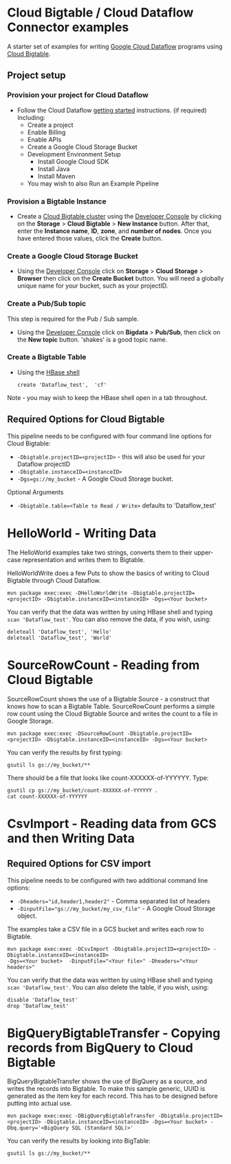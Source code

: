 # Cloud Bigtable / Cloud Dataflow Connector examples

A starter set of examples for writing [Google Cloud Dataflow](https://cloud.google.com/dataflow/) programs using [Cloud Bigtable](https://cloud.google.com/bigtable/).

## Project setup

### Provision your project for Cloud Dataflow

* Follow the Cloud Dataflow [getting started](https://cloud.google.com/dataflow/getting-started) instructions. (if required) Including:
  * Create a project
  * Enable Billing
  * Enable APIs
  * Create a Google Cloud Storage Bucket
  * Development Environment Setup
      * Install Google Cloud SDK
      * Install Java
      * Install Maven
  * You may wish to also Run an Example Pipeline

### Provision a Bigtable Instance

* Create a [Cloud Bigtable cluster](https://cloud.google.com/bigtable/docs/creating-cluster) using the [Developer Console](https://cloud.google.com/console) by clicking on the **Storage** > **Cloud Bigtable** > **New Instance** button.  After that, enter the **Instance name**, **ID**, **zone**, and **number of nodes**. Once you have entered those values, click the **Create** button.

### Create a Google Cloud Storage Bucket

* Using the [Developer Console](https://cloud.google.com/console) click on **Storage** > **Cloud Storage** > **Browser** then click on the **Create Bucket** button.  You will need a globally unique name for your bucket, such as your projectID.

### Create a Pub/Sub topic

This step is required for the Pub / Sub sample.

* Using the [Developer Console](https://cloud.google.com/console) click on **Bigdata** > **Pub/Sub**, then click on the **New topic** button.  'shakes' is a good topic name.

### Create a Bigtable Table

* Using the [HBase shell](https://cloud.google.com/bigtable/docs/hbase-shell-quickstart)

    `create 'Dataflow_test',  'cf'`

Note - you may wish to keep the HBase shell open in a tab throughout.

## Required Options for Cloud Bigtable

This pipeline needs to be configured with four command line options for Cloud Bigtable:

 * `-Dbigtable.projectID=<projectID>` - this will also be used for your Dataflow projectID
 * `-Dbigtable.instanceID=<instanceID>`
 * `-Dgs=gs://my_bucket` - A Google Cloud Storage bucket.

Optional Arguments

 * `-Dbigtable.table=<Table to Read / Write>` defaults to 'Dataflow_test'

# HelloWorld - Writing Data

The HelloWorld examples take two strings, converts them to their upper-case representation and writes them to Bigtable.

HelloWorldWrite does a few Puts to show the basics of writing to Cloud Bigtable through Cloud Dataflow.

    mvn package exec:exec -DHelloWorldWrite -Dbigtable.projectID=<projectID> -Dbigtable.instanceID=<instanceID> -Dgs=<Your bucket>

You can verify that the data was written by using HBase shell and typing `scan 'Dataflow_test'`. You can also remove the data, if you wish, using:

    deleteall 'Dataflow_test', 'Hello'
    deleteall 'Dataflow_test', 'World'

# SourceRowCount - Reading from Cloud Bigtable

SourceRowCount shows the use of a Bigtable Source - a construct that knows how to scan a Bigtable Table.  SourceRowCount performs a simple row count using the Cloud Bigtable Source and writes the count to a file in Google Storage.

    mvn package exec:exec -DSourceRowCount -Dbigtable.projectID=<projectID> -Dbigtable.instanceID=<instanceID> -Dgs=<Your bucket>

You can verify the results by first typing:

    gsutil ls gs://my_bucket/**

There should be a file that looks like count-XXXXXX-of-YYYYYY.  Type:

    gsutil cp gs://my_bucket/count-XXXXXX-of-YYYYYY .
    cat count-XXXXXX-of-YYYYYY

# CsvImport - Reading data from GCS and then Writing Data

## Required Options for CSV import

This pipeline needs to be configured with two additional command line options:

 * `-Dheaders="id,header1,header2"` - Comma separated list of headers 
 * `-DinputFile="gs://my_bucket/my_csv_file"` - A Google Cloud Storage object.

The examples take a CSV file in a GCS bucket and writes each row to Bigtable.

    mvn package exec:exec -DCsvImport -Dbigtable.projectID=<projectID> -Dbigtable.instanceID=<instanceID> 
    -Dgs=<Your bucket>  -DinputFile="<Your file>" -Dheaders="<Your headers>"
    
You can verify that the data was written by using HBase shell and typing `scan 'Dataflow_test'`. You can also delete the table, if you wish, using:

    disable 'Dataflow_test'
    drop 'Dataflow_test'

# BigQueryBigtableTransfer - Copying records from BigQuery to Cloud Bigtable

BigQueryBigtableTransfer shows the use of BigQuery as a source, and writes the records into Bigtable.  To make this sample generic, UUID is generated as the item key for each record.  This has to be designed before putting into actual use.

    mvn package exec:exec -DBigQueryBigtableTransfer -Dbigtable.projectID=<projectID> -Dbigtable.instanceID=<instanceID> -Dgs=<Your bucket> -Dbq.query='<BigQuery SQL (Standard SQL)>'

You can verify the results by looking into BigTable:

    gsutil ls gs://my_bucket/**


<!--
# PubsubWordCount - Reading from Cloud Pubsub and writing to Cloud Bigtable

The PubsubWordCount example reads from Cloud Pubsub and writes to Cloud Bigtable. It starts two jobs: one publishes messages to Cloud Pubsub, and the other one pulls messages, performs a word count for each message, and writes word count result to Cloud Bigtable.

Type the following to run:

    mvn package exec:exec -DPubsubWordCount -Dbigtable.projectID=<projectID> -Dbigtable.instanceID=<instanceID> -Dgs=gs://my_bucket -DpubsubTopic=projects/ProjectID/topics/shakes

This is a streaming sample, which means it doesn't end.  When data has been processed, typically, a few minutes after Maven has completed, you can view the results by using HBase Shell:

    scan 'Dataflow_test'

You can verify that the job is still running:

    gcloud  dataflow jobs list

And once you have seen the data, you can cancel the job:

    gcloud  dataflow jobs cancel <ID>

ID is from the dataflow jobs list command earlier.

**Not canceling this job could lead to  substantial costs.**
 -->
